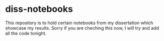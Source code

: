 # diss-notebooks
This repository is to hold certain notebooks from my dissertation which showcase my results. Sorry if you are cheching this now, I will try and add all the code tonight.
